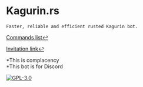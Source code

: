# Kagurin.rs

    Faster, reliable and efficient rusted Kagurin bot.

[Commands list↩](./commands.md)

[Invitation link↩](https://discord.com/api/oauth2/authorize?client_id=936116497502318654&permissions=8&scope=bot)

*This is complacency  
*This bot is for Discord

[![GPL-3.0](https://img.shields.io/github/license/Rinrin0413/kagurin-rs?color=%23BD0102&style=for-the-badge)](./LICENSE.md)